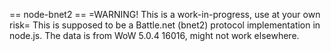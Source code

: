 == node-bnet2 ==
=WARNING! This is a work-in-progress, use at your own risk=
This is supposed to be a Battle.net (bnet2) protocol implementation in node.js.
The data is from WoW 5.0.4 16016, might not work elsewhere.
